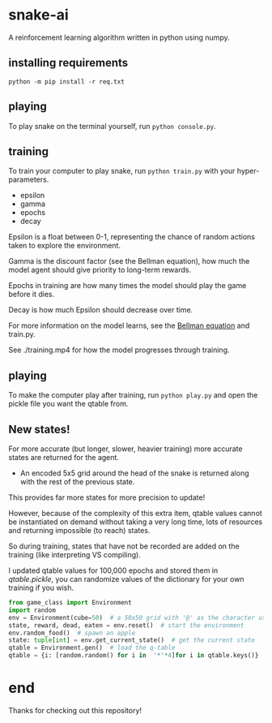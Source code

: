 # snake-ai
A reinforcement learning algorithm written in python using numpy.
## installing requirements
`python -m pip install -r req.txt`
## playing
To play snake on the terminal yourself, run `python console.py`.
## training
To train your computer to play snake, run `python train.py` with your hyper-parameters.
* epsilon
* gamma
* epochs
* decay

Epsilon is a float between 0-1, representing the chance of random actions taken to explore the environment.

Gamma is the discount factor (see the Bellman equation), how much the model agent should give priority to long-term rewards.

Epochs in training are how many times the model should play the game before it dies.

Decay is how much Epsilon should decrease over time.

For more information on the model learns, see the [Bellman equation](https://en.wikipedia.org/wiki/Bellman_equation) and train.py.

See ./training.mp4 for how the model progresses through training.
## playing
To make the computer play after training, run `python play.py` and open the pickle file you want the qtable from.
## New states!
For more accurate (but longer, slower, heavier training) more accurate states are returned for the agent.
* An encoded 5x5 grid around the head of the snake is returned along with the rest of the previous state.

This provides far more states for more precision to update!

However, because of the complexity of this extra item, qtable values cannot be instantiated on demand without taking a very long time, lots of resources and returning impossible (to reach) states.

So during training, states that have not be recorded are added on the training (like interpreting VS compiling).

I updated qtable values for 100,000 epochs and stored them in *qtable.pickle*, you can randomize values of the dictionary for your own training if you wish.
```python
from game_class import Environment
import random
env = Environment(cube=50)  # a 50x50 grid with '@' as the character used.
state, reward, dead, eaten = env.reset()  # start the environment
env.random_food()  # spawn an apple
state: tuple[int] = env.get_current_state()  # get the current state
qtable = Environment.gen()  # load the q-table
qtable = {i: [random.random() for i in  '*'*4]for i in qtable.keys()}  # randomize qtable values
```
# end
Thanks for checking out this repository!
